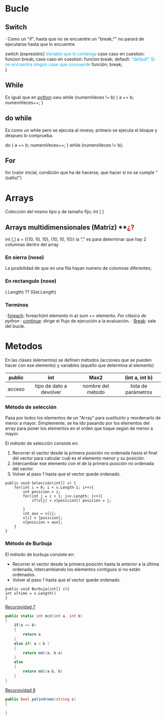 # Bucle
## Switch
· Como un "if", hasta que no se encuentre un "break;"" no parará de ejecutarse hasta que lo encuentre.

switch (expresión){  <font color="#00b0f0">Variable que lo contenga</font>
case caso en cuestion:
	funcion 
	break;
case caso en cuestion:
	funcion 
	break;
default:    <font color="#00b0f0">"default" Si no encuentra ningún case que concuerde</font>
	función;
	break;    
}

## While
Es igual que en <u>python</u> uwu
while (numeroVeces != b) {
a += b;
numeroVeces++;
}

## do while
Es como un while pero se ejecuta al revess;
primero se ejecuta el bloque y despues lo comprueba.

do {
a += b;
numeroVeces++;
} while (numeroVeces != b);

## For
for (valor inicial, condición que ha de hacerse, que hacer si no se cumple "(salto)")


# Arrays
Colección del mismo tipo y de tamaño fijo;
int [ ] 
## Arrays multidimensionales (Matriz) **<font color="#c00000">¿?</font>
int [,] a = {{10, 10, 10}, {10, 10, 10}}
la "," es para determinar que hay 2 columnas dentro del array

### En sierra (nose)
La posibilidad de que en una fila hayan numero de columnas diferentes;
### En rectangulo (nose)

(.Length) ??
(Get.Length)
### Terminos
· <u>foreach</u>: foreach(int elemento in a) sum += elemento.  _For clásico de python_
· <u>continue</u>: dirige el flujo de ejecución a la evaluación.
· <u>Break</u>: sale del bucle.
# Metodos
En las clases (elementos) se definen métodos (acciones que se pueden hacer con ese elemento) y variables (aquello que determina al elemento)

| public |           int           |       Max2        |   (int a, int b)    |
|:------:|:-----------------------:|:-----------------:|:-------------------:|
| acceso | tipo de dato a devolver | nombre del método | lista de parámetros |

### Método de selección
Pasa por todos los elementos de un "Array" para sustituirlo y reordenarlo de menor a mayor. Simplemente, se ha ido pasando por los elementos del array para poner los elementos en  el orden que toque según de menor a mayor.

El método de selección consiste en: 
1. Recorrer el vector desde la primera  posición no ordenada  hasta el final del vector para calcular cuál es el elemento menor y su posición.
2. Intercambiar ese elemento con el de la primera posición no ordenada del vector.
3. Volver al paso 1 hasta que el vector quede ordenado.

```
public void Selección(int[] v) {
	for(int i = 0; i < v.Length-1; i++){
		int posicion = i;
		for(int j = i + 1; j<v.Length; j++){
			if(v[j] < v[posicion]) posicion = j;
			
		}
		int aux = v[i];
		v[i] v [posicion];
		v[posicion = aux];
	}
}
```
### Método de Burbuja
El método de burbuja consiste en: 
- Recorrer el vector desde la primera  posición hasta la anterior a la última ordenada, intercambiando los elementos contiguos si no están ordenados.
- Volver al paso 1 hasta que el vector quede ordenado.
```
public void Burbuja(int[] v){
int ultimo = v.Length()
}
```



<u>Recursividad 7</u>
```cs
public static int mcd(int a, int b)
{
	if(a == b)
	{
		return a
	}
	else if( a < b )
	{
		return mdc(a, b-a)
	}
	else
	{
		return mdc(a-b, b)
	}
}
```
<u>Recursividad 8</u>
```cs
public bool palindromo(string s)
{
	
}
```